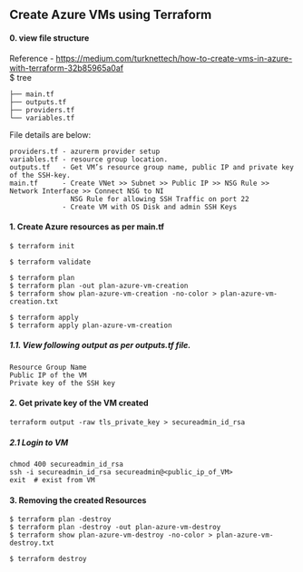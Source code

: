 ## Create Azure VMs using Terraform

#### 0. view file structure
Reference - https://medium.com/turknettech/how-to-create-vms-in-azure-with-terraform-32b85965a0af</br>
$ tree  
```
├── main.tf
├── outputs.tf
├── providers.tf
└── variables.tf
```
File details are below:
```
providers.tf - azurerm provider setup
variables.tf - resource group location.
outputs.tf   - Get VM’s resource group name, public IP and private key of the SSH-key.
main.tf      - Create VNet >> Subnet >> Public IP >> NSG Rule >> Network Interface >> Connect NSG to NI 
               NSG Rule for allowing SSH Traffic on port 22 
             - Create VM with OS Disk and admin SSH Keys
```
#### 1. Create Azure resources as per main.tf 
```
$ terraform init

$ terraform validate 

$ terraform plan
$ terraform plan -out plan-azure-vm-creation
$ terraform show plan-azure-vm-creation -no-color > plan-azure-vm-creation.txt

$ terraform apply
$ terraform apply plan-azure-vm-creation
```
##### 1.1. View following output as per outputs.tf file.
```
Resource Group Name
Public IP of the VM
Private key of the SSH key
```

#### 2. Get private key of the VM created 
```
terraform output -raw tls_private_key > secureadmin_id_rsa
```
##### 2.1 Login to VM
```
chmod 400 secureadmin_id_rsa
ssh -i secureadmin_id_rsa secureadmin@<public_ip_of_VM>
exit  # exist from VM
```

#### 3. Removing the created Resources
```
$ terraform plan -destroy
$ terraform plan -destroy -out plan-azure-vm-destroy
$ terraform show plan-azure-vm-destroy -no-color > plan-azure-vm-destroy.txt

$ terraform destroy 
```
